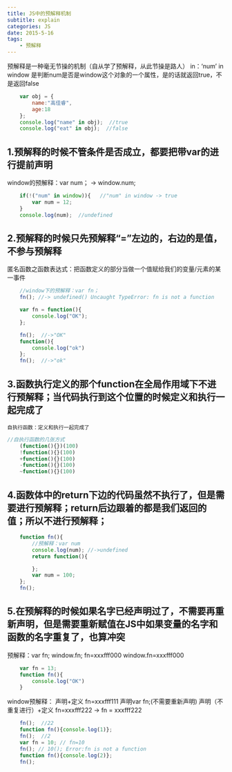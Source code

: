 ```yaml
---
title: JS中的预解释机制
subtitle: explain
categories: JS
date: 2015-5-16
tags:
    - 预解释
---
```

预解释是一种毫无节操的机制（自从学了预解释，从此节操是路人）
in：‘num’ in window 是判断num是否是window这个对象的一个属性，是的话就返回true，不是返回false
```javascript
    var obj = {
        name:"高佳睿",
        age:18
    };
    console.log("name" in obj);  //true
    console.log("eat" in obj);  //false
```
## 1.预解释的时候不管条件是否成立，都要把带var的进行提前声明
window的预解释：var num； -> window.num;
```javascript
    if(!("num" in window)){   //"num" in window -> true
        var num = 12;
    }
    console.log(num);  //undefined
```
## 2.预解释的时候只先预解释“=”左边的，右边的是值，不参与预解释
匿名函数之函数表达式：把函数定义的部分当做一个值赋给我们的变量/元素的某一事件
```javascript
    //window下的预解释：var fn；
    fn(); //-> undefined() Uncaught TypeError: fn is not a function
```

```javascript
    var fn = function(){
        console.log("OK");
    };

    fn();  //->"OK"
    function(){
        console.log("ok")
    };
    fn();  //->"ok"

```
## 3.函数执行定义的那个function在全局作用域下不进行预解释；当代码执行到这个位置的时候定义和执行一起完成了
    自执行函数：定义和执行一起完成了
```javascript
//自执行函数的几张方式
    (function(){})(100)
    !function(){}(100)
    +function(){}(100)
    -function(){}(100)
    ~function(){}(100)
```

## 4.函数体中的return下边的代码虽然不执行了，但是需要进行预解释；return后边跟着的都是我们返回的值；所以不进行预解释；
```javascript
    function fn(){
        //预解释：var num
        console.log(num); //->undefined
        return function(){

        };
        var num = 100;
    };
    fn();
```

## 5.在预解释的时候如果名字已经声明过了，不需要再重新声明，但是需要重新赋值在JS中如果变量的名字和函数的名字重复了，也算冲突
预解释：var fn; window.fn; fn=xxxfff000 window.fn=xxxfff000
```javascript
    var fn = 13;
    function fn(){
        console.log("OK")
    }
```
window预解释：
    声明+定义 fn=xxxfff111
    声明var fn;(不需要重新声明)
    声明（不重复进行）+定义 fn=xxxfff222
        -> fn = xxxfff222
```javascript
    fn();  //22
    function fn(){console.log(1)};
    fn();  //2
    var fn = 10; // fn=10
    fn(); // 10(); Error:fn is not a function
    function fn(){console.log(2)};
    fn();
```












